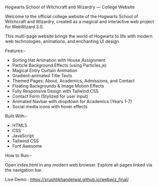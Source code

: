 Hogwarts School of Witchcraft and Wizardry — College Website

Welcome to the official college website of the Hogwarts School of Witchcraft and Wizardry, created as a magical and interactive web project for WebWizard 3.0.

This multi-page website brings the world of Hogwarts to life with modern web technologies, animations, and enchanting UI design.

Features:-

- Sorting Hat Animation with House Assignment
- Particle Background Effects (using Particles.js)
- Magical Entry Curtain Animation
- Gradient-animated Title Texts
- Themed Pages: About, Academics, Admissions, and Contact
- Floating Backgrounds & Image Motion Effects
- Fully Responsive Design with Tailwind CSS
- Contact Form (Stylized for user input)
- Animated Navbar with dropdown for Academics (Years 1-7)
- Social media icons with hover effects

  
Built With:-

- HTML5
- CSS
- JavaScript
- Tailwind CSS
- Font Awesome

  
How to Run:-

Open index.html in any modern web browser. Explore all pages linked via the navigation bar. 

Live Demo : https://srushtikhandelwal.github.io/webwiz_final/
